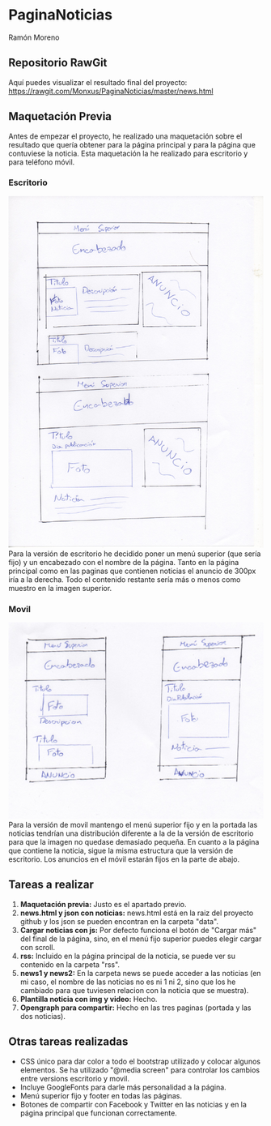 # PaginaNoticias
Ramón Moreno

## Repositorio RawGit
Aquí puedes visualizar el resultado final del proyecto: https://rawgit.com/Monxus/PaginaNoticias/master/news.html

## Maquetación Previa
Antes de empezar el proyecto, he realizado una maquetación sobre el resultado que quería obtener para la página principal y para la página que contuviese la noticia. Esta maquetación la he realizado para escritorio y para teléfono móvil.
### Escritorio
![Escritorio](https://github.com/Monxus/PaginaNoticias/blob/master/img/pre1.jpg "Escritorio")
Para la versión de escritorio he decidido poner un menú superior (que sería fijo) y un encabezado con el nombre de la página. Tanto en la página principal como en las paginas que contienen noticias el anuncio de 300px iría a la derecha. Todo el contenido restante sería más o menos como muestro en la imagen superior.
### Movil
![Movil](https://github.com/Monxus/PaginaNoticias/blob/master/img/pre2.jpg "Movil")
Para la versión de movil mantengo el menú superior fijo y en la portada las noticias tendrían una distribución diferente a la de la versión de escritorio para que la imagen no quedase demasiado pequeña. En cuanto a la página que contiene la noticia, sigue la misma estructura que la versión de escritorio. Los anuncios en el móvil estarán fijos en la parte de abajo.

## Tareas a realizar

1. **Maquetación previa:** Justo es el apartado previo.
2. **news.html y json con noticias:** news.html está en la raiz del proyecto github y los json se pueden encontran en la carpeta "data".
3. **Cargar noticias con js:** Por defecto funciona el botón de "Cargar más" del final de la página, sino, en el menú fijo superior puedes elegir cargar con scroll.
4. **rss:** Incluido en la página principal de la noticia, se puede ver su contenido en la carpeta "rss".
5. **news1 y news2:** En la carpeta news se puede acceder a las noticias (en mi caso, el nombre de las noticias no es ni 1 ni 2, sino que los he cambiado para que tuviesen relacion con la noticia que se muestra).
6. **Plantilla noticia con img y video:** Hecho.
7. **Opengraph para compartir:** Hecho en las tres paginas (portada y las dos noticias).

## Otras tareas realizadas

* CSS único para dar color a todo el bootstrap utilizado y colocar algunos elementos. Se ha utilizado "@media screen" para controlar los cambios entre versions escritorio y movil.
* Incluye GoogleFonts para darle más personalidad a la página.
* Menú superior fijo y footer en todas las páginas.
* Botones de compartir con Facebook y Twitter en las noticias y en la página principal que funcionan correctamente.
